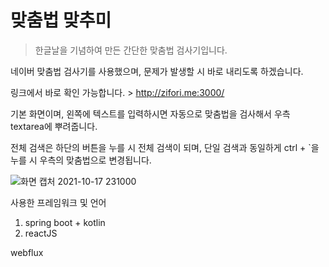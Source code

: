 # 맞춤법 맞추미
> 한글날을 기념하여 만든 간단한 맞춤법 검사기입니다.

네이버 맞춤법 검사기를 사용했으며, 문제가 발생할 시 바로 내리도록 하겠습니다.

링크에서 바로 확인 가능합니다. > 
http://zifori.me:3000/

기본 화면이며, 왼쪽에 텍스트를 입력하시면 자동으로 맞춤법을 검사해서 우측 textarea에 뿌려줍니다.

전체 검색은 하단의 버튼을 누를 시 전체 검색이 되며, 단일 검색과 동일하게 ctrl + `을 누를 시 우측의 맞춤법으로 변경됩니다.

![화면 캡처 2021-10-17 231000](https://user-images.githubusercontent.com/19691052/137631047-34050926-5682-4888-a8a2-8da9fd89b397.png)


사용한 프레임워크 및 언어
1. spring boot + kotlin
2. reactJS

webflux 
